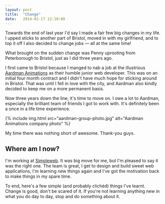 ```yaml
---
layout: post
title:  "Change"
date:   2014-02-17 12:10:00
---
```


Towards the end of last year I'd say I made a fair few big changes in my life. I upped sticks to another part of Bristol, moved in with my girlfriend, and to top it off I also decided to change jobs &mdash; all at the same time!

What brought on the sudden change was Penny uprooting from Peterborough to Bristol, just as I did three years ago.

I first came to Bristol because I manged to nab a job at the illustrious [Aardman Animations](http://www.aardman.com) as their humble junior web developer. This was on an initial four month contract and I didn't have much hope for sticking around in Bristol. That was until I fell in love with the city, and Aardman also kindly decided to keep me on a more permanent basis.

Now three years down the line, it's time to move on. I owe a lot to Aardman, especially the brilliant team of friends I got to work with. It's definitely been a once in a life time experience.

{% include img.html src="aardman-group-photo.jpg" alt="Aardman Animations company photo" %}

My time there was nothing short of awesome. Thank-you guys.

## Where am I now?

I'm working at [Simpleweb](http://simpleweb.co.uk). It was big move for me, but I'm pleased to say it was the right one. The team is great, I get to design and build sweet web applications, I'm learning new things again and I've got the motivation back to make things in my spare time.

To end, here's a few simple (and probably clich&eacute;d) things I've learnt. Change is good, don't be scared of it. If you're not learning anything new in what you do day to day, stop and do something about it.
